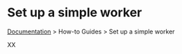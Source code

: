 # Set up a simple worker

[Documentation](../readme.md) &gt; How-to Guides &gt; Set up a simple worker

XX
